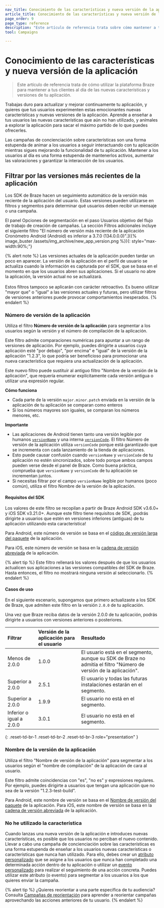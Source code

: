 ```yaml
---
nav_title: Conocimiento de las características y nueva versión de la aplicación
article_title: Conocimiento de las características y nueva versión de la aplicación
page_order: 9
page_type: reference
description: "Este artículo de referencia trata sobre cómo mantener a tus usuarios informados y entusiasmados cuando lanzas nuevas características o versiones."
tool: Campaigns

---
```


# Conocimiento de las características y nueva versión de la aplicación

> Este artículo de referencia trata de cómo utilizar la plataforma Braze para mantener a tus clientes al día de las nuevas características y versiones de tu aplicación. 

Trabajas duro para actualizar y mejorar continuamente tu aplicación, y quieres que tus usuarios experimenten estas emocionantes nuevas características y nuevas versiones de la aplicación. Aprende a enseñar a tus usuarios las nuevas características que aún no han utilizado, y anímales a explorar la aplicación para sacar el máximo partido de lo que puedes ofrecerles.

Las campañas de concienciación sobre características son una forma estupenda de animar a los usuarios a seguir interactuando con tu aplicación mientras sigues mejorando la funcionalidad de tu aplicación.  Mantener a los usuarios al día es una forma estupenda de mantenerlos activos, aumentar las valoraciones y garantizar la interacción de los usuarios.

## Filtrar por las versiones más recientes de la aplicación

Los SDK de Braze hacen un seguimiento automático de la versión más reciente de la aplicación del usuario. Estas versiones pueden utilizarse en filtros y segmentos para determinar qué usuarios deben recibir un mensaje o una campaña.

El panel Opciones de segmentación en el paso Usuarios objetivo del flujo de trabajo de creación de campañas. La sección Filtros adicionales incluye el siguiente filtro "El número de versión más reciente de la aplicación Cronómetro Android (Android) es inferior a 3.7.0 (134.0.0.0)".]({% image_buster /assets/img_archive/new_app_version.png %}){: style="max-width:90%;"}

{% alert note %}
Las versiones actuales de la aplicación pueden tardar un poco en aparecer. La versión de la aplicación en el perfil de usuario se actualiza cuando la información es capturada por el SDK, que se basa en el momento en que los usuarios abren sus aplicaciones. Si el usuario no abre la aplicación, la versión actual no se actualizará. <br><br> Estos filtros tampoco se aplicarán con carácter retroactivo. Es bueno utilizar "mayor que" o "igual" a las versiones actuales y futuras, pero utilizar filtros de versiones anteriores puede provocar comportamientos inesperados.
{% endalert %}

### Número de versión de la aplicación

Utiliza el filtro **Número de versión de la aplicación** para segmentar a los usuarios según la versión y el número de compilación de la aplicación. 

Este filtro admite comparaciones numéricas para apuntar a un rango de versiones de aplicación. Por ejemplo, puedes dirigirte a usuarios cuya aplicación esté "por debajo", "por encima" e "igual" de la versión de la aplicación "1.2.3", lo que podría ser beneficioso para promocionar una nueva característica que requiera una actualización de la aplicación.

Este nuevo filtro puede sustituir al antiguo filtro "Nombre de la versión de la aplicación", que requería enumerar explícitamente cada versión antigua o utilizar una expresión regular.

**Cómo funciona**

* Cada parte de la versión `major.minor.patch` enviada en la versión de la aplicación de tu aplicación se comparan como enteros
* Si los números mayores son iguales, se comparan los números menores, etc.

**Importante**

* Las aplicaciones de Android tienen tanto una versión legible por humanos [`versionName`](https://developer.android.com/reference/android/content/pm/PackageInfo#versionName) y una interna [`versionCode`](https://developer.android.com/reference/android/content/pm/PackageInfo.html#getLongVersionCode()). El filtro Número de versión de la aplicación utiliza `versionCode` porque está garantizado que se incrementa con cada lanzamiento de la tienda de aplicaciones.
* Esto puede causar confusión cuando `versionName` y `versionCode` de tu aplicación no estén sincronizados, sobre todo porque ambos campos pueden verse desde el panel de Braze. Como buena práctica, comprueba que `versionName` y `versionCode` de tu aplicación se incrementan juntos.
* Si necesitas filtrar por el campo `versionName` legible por humanos (poco común), utiliza el filtro Nombre de la versión de la aplicación.

#### Requisitos del SDK

Los valores de este filtro se recopilan a partir de Braze Android SDK v3.6.0+ y iOS SDK v3.21.0+. Aunque este filtro tiene requisitos de SDK, ¡podrás dirigirte a usuarios que estén en versiones inferiores (antiguas) de tu aplicación utilizando esta característica!

Para Android, este número de versión se basa en el [código de versión larga del paquete](https://developer.android.com/reference/android/content/pm/PackageInfo.html#getLongVersionCode()) de la aplicación.

Para iOS, este número de versión se basa en la [cadena de versión abreviada](https://developer.apple.com/documentation/bundleresources/information_property_list/cfbundleshortversionstring) de la aplicación.

{% alert tip %}
Este filtro rellenará los valores después de que los usuarios actualicen sus aplicaciones a las versiones compatibles del SDK de Braze. Hasta entonces, el filtro no mostrará ninguna versión al seleccionarlo.
{% endalert %}

#### Casos de uso

En el siguiente escenario, supongamos que primero actualizaste a los SDK de Braze, que admiten este filtro en la versión `2.0.0` de tu aplicación.

Una vez que Braze reciba datos de la versión 2.0.0 de tu aplicación, podrás dirigirte a usuarios con versiones anteriores o posteriores.

| Filtrar  | Versión de la aplicación para el usuario  | Resultado |
:------------- | :----------- | :---------|
| Menos de 2.0.0 | 1.0.0 | El usuario está en el segmento, aunque su SDK de Braze no admitía el filtro "Número de versión de la aplicación". |
| Superior a 2.0.0 | 2.5.1 | El usuario y todas las futuras instalaciones estarán en el segmento. |
| Superior a 2.0.0 | 1.9.9 | El usuario no está en el segmento. |
| Inferior o igual a 2.0.0 | 3.0.1 | El usuario no está en el segmento. |
{: .reset-td-br-1 .reset-td-br-2 .reset-td-br-3 role="presentation" }

### Nombre de la versión de la aplicación

Utiliza el filtro "Nombre de versión de la aplicación" para segmentar a los usuarios según el "nombre de compilación" de la aplicación de cara al usuario. 

Este filtro admite coincidencias con "es", "no es" y expresiones regulares. Por ejemplo, puedes dirigirte a usuarios que tengan una aplicación que no sea de la versión "1.2.3-test-build".

Para Android, este nombre de versión se basa en el [Nombre de versión del paquete](https://developer.android.com/reference/android/content/pm/PackageInfo#versionName) de la aplicación. Para iOS, este nombre de versión se basa en la [cadena de versión abreviada](https://developer.apple.com/documentation/bundleresources/information_property_list/cfbundleshortversionstring) de la aplicación.

### No he utilizado la característica

Cuando lanzas una nueva versión de la aplicación e introduces nuevas características, es posible que los usuarios no perciban el nuevo contenido. Llevar a cabo una campaña de concienciación sobre las características es una forma estupenda de enseñar a los usuarios nuevas características o características que nunca han utilizado. Para ello, debes crear un [atributo personalizado]({{site.baseurl}}/user_guide/engagement_tools/segments/segmentation_filters/#custom-data) que se asigne a los usuarios que nunca han completado una determinada acción dentro de tu aplicación o utilizar un [evento personalizado]({{site.baseurl}}/user_guide/engagement_tools/segments/segmentation_filters/#custom-data) para realizar el seguimiento de una acción concreta. Puedes utilizar este atributo (o evento) para segmentar a los usuarios a los que quieres enviar la campaña.

{% alert tip %}
¿Quieres reorientar a una parte específica de tu audiencia? Consulta [Campañas de reorientación]({{site.baseurl}}/user_guide/engagement_tools/campaigns/ideas_and_strategies/retargeting_campaigns/) para aprender a reorientar campañas aprovechando las acciones anteriores de tu usuario.
{% endalert %}


